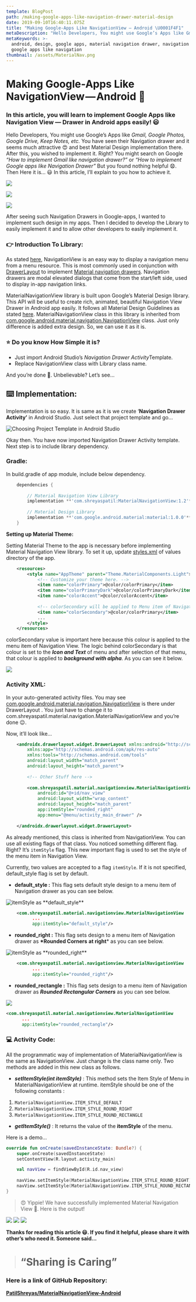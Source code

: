 ```yaml
---
template: BlogPost
path: /making-google-apps-like-navigation-drawer-material-design
date: 2019-09-10T16:40:11.075Z
title: "Making Google-Apps Like NavigationView — Android \U0001F4F1"
metaDescription: "Hello Developers, You might use Google’s Apps like Gmail, Google Photos, Google Drive, Keep Notes, etc. You have seen their Navigation drawer and it seems much attractive \U0001F60D and best Material Design implementation there. After this, you wished to implement it. Right? You might search on Google “How to implement Gmail like navigation drawer?” or “How to implement Google apps like Navigation Drawer” But you found nothing helpful \U0001F627. Then Here it is… \U0001F603 In this article, I’ll explain to you how to achieve it."
metaKeywords: >-
  android, design, google apps, material navigation drawer, navigation ui,
  google apps like navigation
thumbnail: /assets/MaterialNav.png
---
```

# Making Google-Apps Like NavigationView — Android 📱

### In this article, you will learn to implement Google Apps like Navigation View — Drawer in Android apps easily! 😃

Hello Developers, You might use Google’s Apps like *Gmail, Google Photos, Google Drive, Keep Notes, etc.* You have seen their Navigation drawer and it seems much attractive 😍 and best Material Design implementation there. After this, you wished to implement it. Right? You might search on Google *“How to implement Gmail like navigation drawer?”* or *“How to implement Google apps like Navigation Drawer”* But you found nothing helpful 😧. Then Here it is… 😃 In this article, I’ll explain to you how to achieve it.

![](https://cdn-images-1.medium.com/max/2150/1*TV3tlp-ECNkK9AS-y9rl2A.png)

![](https://cdn-images-1.medium.com/max/2000/1*kOLMbHrUMGRqzUCCzAiEmQ.png)

![](https://cdn-images-1.medium.com/max/2160/1*tlij6EYm922Le0aqtBiTkQ.png)

After seeing such Navigation Drawers in Google-apps, I wanted to implement such design in my apps. Then I decided to develop the Library to easily implement it and to allow other developers to easily implement it.

### 👉 Introduction To Library:

As stated [here](https://material.io/develop/android/components/navigation-view/), NavigationView is an easy way to display a navigation menu from a menu resource. This is most commonly used in conjunction with [DrawerLayout](https://developer.android.com/reference/android/support/v4/widget/DrawerLayout.html) to implement [Material navigation drawers](https://material.io/go/design-navigation-drawer). Navigation drawers are modal elevated dialogs that come from the start/left side, used to display in-app navigation links.

MaterialNavigationView library is built upon Google’s Material Design library. This API will be useful to create rich, animated, beautiful Navigation View Drawer in Android app easily. It follows all Material Design Guidelines as stated [here](https://material.io/). MaterialNavigationView class in this library is inherited from [com.google.android.material.navigation.NavigationView](https://github.com/material-components/material-components-android/blob/master/docs/components/NavigationView.md) class. Just only difference is added extra design. So, we can use it as it is.

### ⭐️ Do you know How Simple it is?

* Just import Android Studio’s *Navigation Drawer Activity*Template.
* Replace NavigationView class with Library class name.

And you’re done 🚀. Unbelievable? Let’s see…

## ⌨️ Implementation:

Implementation is so easy. It is same as it is we create ‘**Navigation Drawer Activity’** in Android Studio. Just select that project template and go…

![Choosing Project Template in Android Studio](https://cdn-images-1.medium.com/max/2000/1*gNQCVMpwl8o--XRQKxJ7iw.png)

Okay then. You have now imported Navigation Drawer Activity template. Next step is to include library dependency.

### Gradle:

In build.gradle of app module, include below dependency.

```groovy
    dependencies {
    
        // Material Navigation View Library
        implementation **'com.shreyaspatil:MaterialNavigationView:1.2'**
    
        // Material Design Library
        implementation **'com.google.android.material:material:1.0.0'**
    }
```

**Setting up Material Theme:**

Setting Material Theme to the app is necessary before implementing Material Navigation View library. To set it up, update [styles.xml](https://github.com/PatilShreyas/MaterialNavigationView-Android/blob/master/app/src/main/res/values/styles.xml) of values directory of the app.

```xml
    <resources>
        <style name="AppTheme" parent="Theme.MaterialComponents.Light">
            <!-- Customize your theme here. -->
            <item name="colorPrimary">@color/colorPrimary</item>
            <item name="colorPrimaryDark">@color/colorPrimaryDark</item>
            <item name="colorAccent">@color/colorAccent</item>
            
            <!-- colorSecondary will be applied to Menu item of NavigationView -->
            <item name="colorSecondary">@color/colorPrimary</item>
            ...
        </style>
    </resources>
```

colorSecondary value is important here because this colour is applied to the menu item of Navigation View. The logic behind colorSecondary is that colour is set to the ***Icon and Text*** of menu and after selection of that menu, that colour is applied to ***background with alpha***. As you can see it below.

![](https://cdn-images-1.medium.com/max/2000/1*DU9m_Nd_E8KXUnNCBfYYOw.png)

### Activity XML:

In your auto-generated activity files. You may see [com.google.android.material.navigation.NavigationView](https://github.com/material-components/material-components-android/blob/master/docs/components/NavigationView.md) is there under DrawerLayout . You just have to change it to com.shreyaspatil.material.navigation.MaterialNavigationView and you’re done 😉.

Now, it’ll look like…

```xml
    <androidx.drawerlayout.widget.DrawerLayout xmlns:android="http://schemas.android.com/apk/res/android"
        xmlns:app="http://schemas.android.com/apk/res-auto"
        xmlns:tools="http://schemas.android.com/tools"
        android:layout_width="match_parent"
        android:layout_height="match_parent">
    
        <!-- Other Stuff here -->
    
        <com.shreyaspatil.material.navigationview.MaterialNavigationView
            android:id="@+id/nav_view"
            android:layout_width="wrap_content"
            android:layout_height="match_parent"
            app:itemStyle="rounded_right"
            app:menu="@menu/activity_main_drawer" />
    
    </androidx.drawerlayout.widget.DrawerLayout>
```

As already mentioned, this class is inherited from NavigationView. You can use all existing flags of that class. You noticed something different flag. Right? It’s `itemStyle` flag. This new important flag is used to set the style of the menu item in Navigation View.

Currently, two values are accepted to a flag `itemStyle`. If it is not specified, default_style flag is set by default.

* **default_style :** This flag sets default style design to a menu item of Navigation drawer as you can see below.

![itemStyle as \*\*default_style\*\*](https://cdn-images-1.medium.com/max/2000/1*1ioR6Enr_3Zl8rVdF_AE9Q.png)

```xml
    <com.shreyaspatil.material.navigationview.MaterialNavigationView
          ...
          app:itemStyle="default_style"/>
```

* **rounded_right :** This flag sets design to a menu item of Navigation drawer as **\*Rounded Corners** **at right*** as you can see below.

![itemStyle as \*\*rounded_right\*\*](https://cdn-images-1.medium.com/max/2000/1*wjfBjOtnjtnaUSeHWHl7Ig.png)

```xml
    <com.shreyaspatil.material.navigationview.MaterialNavigationView
          ...
          app:itemStyle="rounded_right"/>
```

* **rounded_rectangle :** This flag sets design to a menu item of Navigation drawer as ***Rounded Rectangular Corners*** as you can see below.

![](https://cdn-images-1.medium.com/max/2000/1*KJp5ki9sH4JGM96qIEPEDQ.png)

```xml
<com.shreyaspatil.material.navigationview.MaterialNavigationView
      ...
      app:itemStyle="rounded_rectangle"/>
```

### 💻 **Activity Code:**

All the programmatic way of implementation of MaterialNavigationView is the same as NavigationView. Just change is the class name only. Two methods are added in this new class as follows.

* ***setItemStyle(int itemStyle)*** : This method sets the Item Style of Menu in MaterialNavigationView at runtime. itemStyle should be one of the following constants :

1. `MaterialNavigationView.ITEM_STYLE_DEFAULT`
2. `MaterialNavigationView.ITEM_STYLE_ROUND_RIGHT`
3. `MaterialNavigationView.ITEM_STYLE_ROUND_RECTANGLE`

* ***getItemStyle()*** : It returns the value of the **itemStyle** of the menu.

Here is a demo…

```kotlin
override fun onCreate(savedInstanceState: Bundle?) {
    super.onCreate(savedInstanceState)
    setContentView(R.layout.activity_main)

    val navView = findViewById(R.id.nav_view)
    
    navView.setItemStyle(MaterialNavigationView.ITEM_STYLE_ROUND_RIGHT)     
    navView.setItemStyle(MaterialNavigationView.ITEM_STYLE_ROUND_RECTANGLE)
}
```

> 😍 Yippie! We have successfully implemented Material Navigation View 🚀. Here is the output!

![](https://cdn-images-1.medium.com/max/2000/1*0dmLbewCjOhCz-IluVcEpg.png) ![](https://cdn-images-1.medium.com/max/2000/1*uRnKeM5R4ziKdNoiq5gRrg.png) ![](https://cdn-images-1.medium.com/max/2000/1*ogc4vXWxOL16Ou3bAFUa2A.png)

**Thanks for reading this article 😃. If you find it helpful, please share it with other’s who need it. Someone said…**

> # **“Sharing is Caring”**

### Here is a link of **GitHub** Repository:

**[PatilShreyas/MaterialNavigationView-Android](https://github.com/PatilShreyas/MaterialNavigationView-Android/)**
